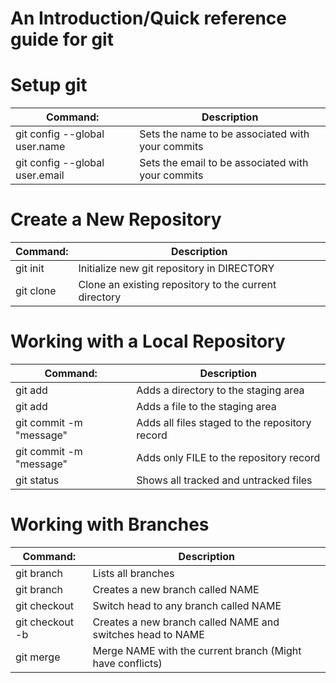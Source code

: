 # An Introduction/Quick reference guide for git

# Setup git
Command: | Description
------------ | -------------
git config --global user.name <name> | Sets the name to be associated with your commits
git config --global user.email <email> | Sets the email  to be associated with your commits

# Create a New Repository
Command: | Description
------------ | -------------
git init <DIRECTORY> | Initialize new git repository in DIRECTORY
git clone <REPOSITORY> | Clone an existing repository to the current directory


# Working with a Local Repository
Command: | Description
------------ | -------------
git add <DIRECTORY> | Adds a directory to the staging area
git add <FILE> | Adds a file to the staging area
git commit -m "message" | Adds all files staged to the repository record
git commit <FILE> -m "message" | Adds only FILE to the repository record
git status | Shows all tracked and untracked files


# Working with Branches
Command: | Description
------------ | -------------
git branch | Lists all branches
git branch <NAME> | Creates a new branch called NAME
git checkout <NAME> | Switch head to any branch called NAME
git checkout -b <NAME> | Creates a new branch called NAME and switches head to NAME
git merge <NAME> | Merge NAME with the current branch (Might have conflicts)
